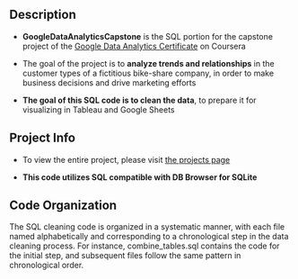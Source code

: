 ## Description
* **GoogleDataAnalyticsCapstone** is the SQL portion for the capstone project of the [Google Data Analytics Certificate](https://www.coursera.org/enroll/google-data-analytics/paidmedia?utm_medium=sem&utm_source=gg&utm_campaign=B2C_NAMER_google-data-analytics_google_FTCOF_professional-certificates_country-US&campaignid=12504215975&adgroupid=122709142727&device=c&keyword=google%20data%20analytics%20certificate&matchtype=b&network=g&devicemodel=&adposition=&creativeid=668441307530&hide_mobile_promo&gclid=Cj0KCQiA5fetBhC9ARIsAP1UMgEVGWZAUC7S79CtyUSk-MfNbywd_o90EzFee2AiJWh5adg6qadFY4QaAlteEALw_wcB) on Coursera

* The goal of the project is to **analyze trends and relationships** in the customer types of a fictitious bike-share company, in order to make business decisions and drive marketing efforts

* **The goal of this SQL code is to clean the data**, to prepare it for visualizing in Tableau and Google Sheets

## Project Info

* To view the entire project, please visit [the projects page](https://liamkolanowski.wixsite.com/myportfolio)

* **This code utilizes SQL compatible with DB Browser for SQLite**

## Code Organization
The SQL cleaning code is organized in a systematic manner, with each file named alphabetically and corresponding to a chronological step in the data cleaning process. For instance, combine_tables.sql contains the code for the initial step, and subsequent files follow the same pattern in chronological order.
